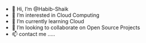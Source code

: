 - 👋 Hi, I’m @Habib-Shaik
- 👀 I’m interested in Cloud Computing
- 🌱 I’m currently learning Cloud
- 💞️ I’m looking to collaborate on Open Source Projects
- 📫 contact me .....

